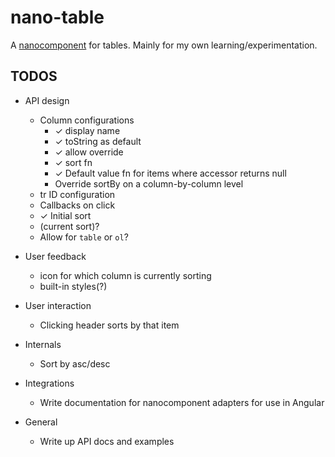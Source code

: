 # nano-table

A [nanocomponent](https://github.com/choojs/nanocomponent) for tables. Mainly for my own learning/experimentation.

## TODOS
- API design
  - Column configurations
    - ✓ display name
    - ✓ toString as default
    - ✓ allow override
    - ✓ sort fn
    - ✓ Default value fn for items where accessor returns null
    - Override sortBy on a column-by-column level
  - tr ID configuration
  - Callbacks on click
  - ✓ Initial sort
  - (current sort)?
  - Allow for `table` or `ol`?

- User feedback
  - icon for which column is currently sorting
  - built-in styles(?)

- User interaction
  - Clicking header sorts by that item

- Internals
  - Sort by asc/desc

- Integrations
  - Write documentation for nanocomponent adapters for use in Angular

- General
  - Write up API docs and examples